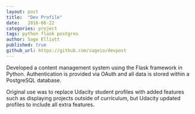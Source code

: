 ```yaml
---
layout: post
title:  "Dev Profile"
date:   2016-06-22
categories: project
tags: python flask postgres
author: Sage Elliott
published: true
github_url: https://github.com/sageio/devpost
---
```


 Developed a content management system using the Flask framework in Python. Authentication is provided via OAuth and all data is stored within a PostgreSQL database.

 Original use was to replace Udacity student profiles with added features such as displaying projects outside of curriculum, but Udacity updated profiles to include all extra features.
